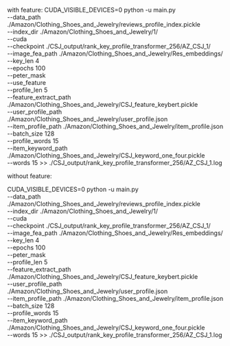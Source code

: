 with feature:
CUDA_VISIBLE_DEVICES=0 python -u main.py \
--data_path ./Amazon/Clothing_Shoes_and_Jewelry/reviews_profile_index.pickle \
--index_dir ./Amazon/Clothing_Shoes_and_Jewelry/1/ \
--cuda \
--checkpoint ./CSJ_output/rank_key_profile_transformer_256/AZ_CSJ_1/ \
--image_fea_path ./Amazon/Clothing_Shoes_and_Jewelry/Res_embeddings/ \
--key_len 4 \
--epochs 100 \
--peter_mask \
--use_feature \
--profile_len 5 \
--feature_extract_path ./Amazon/Clothing_Shoes_and_Jewelry/CSJ_feature_keybert.pickle \
--user_profile_path ./Amazon/Clothing_Shoes_and_Jewelry/user_profile.json \
--item_profile_path ./Amazon/Clothing_Shoes_and_Jewelry/item_profile.json \
--batch_size 128 \
--profile_words 15 \
--item_keyword_path ./Amazon/Clothing_Shoes_and_Jewelry/CSJ_keyword_one_four.pickle \
--words 15 >> ./CSJ_output/rank_key_profile_transformer_256/AZ_CSJ_1.log


without feature:

CUDA_VISIBLE_DEVICES=0 python -u main.py \
--data_path ./Amazon/Clothing_Shoes_and_Jewelry/reviews_profile_index.pickle \
--index_dir ./Amazon/Clothing_Shoes_and_Jewelry/1/ \
--cuda \
--checkpoint ./CSJ_output/rank_key_profile_transformer_256/AZ_CSJ_1/ \
--image_fea_path ./Amazon/Clothing_Shoes_and_Jewelry/Res_embeddings/ \
--key_len 4 \
--epochs 100 \
--peter_mask \
--profile_len 5 \
--feature_extract_path ./Amazon/Clothing_Shoes_and_Jewelry/CSJ_feature_keybert.pickle \
--user_profile_path ./Amazon/Clothing_Shoes_and_Jewelry/user_profile.json \
--item_profile_path ./Amazon/Clothing_Shoes_and_Jewelry/item_profile.json \
--batch_size 128 \
--profile_words 15 \
--item_keyword_path ./Amazon/Clothing_Shoes_and_Jewelry/CSJ_keyword_one_four.pickle \
--words 15 >> ./CSJ_output/rank_key_profile_transformer_256/AZ_CSJ_1.log